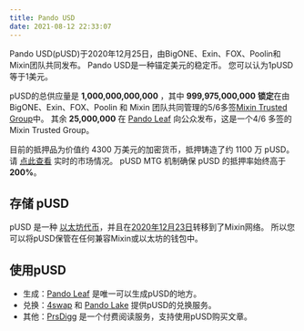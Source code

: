 ```yaml
---
title: Pando USD
date: 2021-08-12 22:33:07
---
```


Pando USD(pUSD)于2020年12月25日，由BigONE、Exin、FOX、Poolin和Mixin团队共同发布。 Pando USD是一种锚定美元的稳定币。 您可以认为1pUSD等于1美元。

pUSD的总供应量是 **1,000,000,000,000** ，其中 **999,975,000,000** **锁定**在由BigONE、Exin、FOX、Poolin 和 Mixin 团队共同管理的5/6多签[Mixin Trusted Group](https://developers.mixin.one/document/mainnet/mtg/exchange)中。 其余 **25,000,000** 在 [Pando Leaf](https://leaf.pando.im) 向公众发布，这是一个4/6 多签的Mixin Trusted Group。

目前的抵押品为价值约 4300 万美元的加密货币，抵押铸造了约 1100 万 pUSD。 请 [点此查看](https://leaf.pando.im/#/market) 实时的市场情况。 pUSD MTG 机制确保 pUSD 的抵押率始终高于 **200%**。

## 存储 pUSD

pUSD 是一种 [以太坊代币](https://etherscan.io/address/0xdbaef6da45984a9329c2640d19dcb9f62dc2ab66)，并且在[2020年12月23日](https://etherscan.io/tx/0xccd66572e85d66cc05d50e2a16be0eb2348e34cedd34df89113e4b515caaf210)转移到了Mixin网络。 所以您可以将pUSD保管在任何兼容Mixin或以太坊的钱包中。

## 使用pUSD

- 生成：[Pando Leaf](https://leaf.pando.im) 是唯一可以生成pUSD的地方。
- 兑换：[4swap](https://www.4swap.org/#/) 和 [Pando Lake](https://lake.pando.im) 提供pUSD的兑换服务。
- 其他：[PrsDigg](https://prsdigg.com/) 是一个付费阅读服务，支持使用pUSD购买文章。


